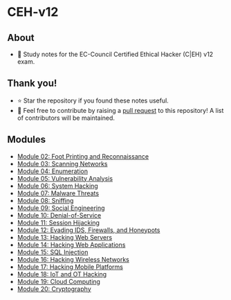 # CEH-v12

## About
- :notebook: Study notes for the EC-Council Certified Ethical Hacker (C|EH) v12 exam.

## Thank you!
- :star: Star the repository if you found these notes useful.
- :raised_hands: Feel free to contribute by raising a [pull request](https://github.com/Kr1shna02/CEH-v12/pull) to this repository! A list of contributors will be maintained.

## Modules

- [Module 02: Foot Printing and Reconnaissance](module_02)
- [Module 03: Scanning Networks](module_03)
- [Module 04: Enumeration](module_04)
- [Module 05: Vulnerability Analysis](module_05)
- [Module 06: System Hacking](module_06)
- [Module 07: Malware Threats](module_07)
- [Module 08: Sniffing](module_08)
- [Module 09: Social Engineering](module_09)
- [Module 10: Denial-of-Service](module_10)
- [Module 11: Session Hijacking](module_11)
- [Module 12: Evading IDS, Firewalls, and Honeypots](module_12)
- [Module 13: Hacking Web Servers](module_13)
- [Module 14: Hacking Web Applications](module_14)
- [Module 15: SQL Injection](module_15)
- [Module 16: Hacking Wireless Networks](module_16)
- [Module 17: Hacking Mobile Platforms](module_17)
- [Module 18: IoT and OT Hacking](module_18)
- [Module 19: Cloud Computing](module_19)
- [Module 20: Cryptography](module_20)
